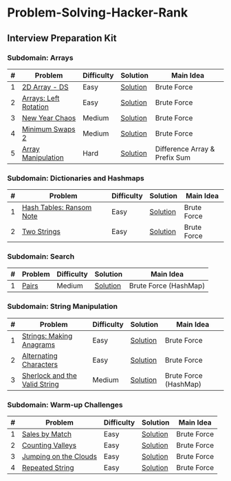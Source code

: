 # Problem-Solving-Hacker-Rank
## Interview Preparation Kit

### Subdomain: Arrays
| # |    Problem        |    Difficulty      |      Solution       |      Main Idea      |
| --| ----------------- |------------------  | ------------------  | -----------------   |
| 1 | [2D Array - DS](https://www.hackerrank.com/challenges/2d-array/problem?h_l=interview&playlist_slugs%5B%5D%5B%5D=interview-preparation-kit&playlist_slugs%5B%5D%5B%5D=arrays) | Easy |  [Solution](https://github.com/MFM95/Problem-Solving-Hacker-Rank/blob/main/src/main/Interview%20Preparation%20Kit/Arrays/2D%20Array%20-%20DS/Solution.kt)  | Brute Force |
| 2 | [Arrays: Left Rotation](https://www.hackerrank.com/challenges/ctci-array-left-rotation/problem?h_l=interview&playlist_slugs%5B%5D%5B%5D=interview-preparation-kit&playlist_slugs%5B%5D%5B%5D=arrays) | Easy |  [Solution](https://github.com/MFM95/Problem-Solving-Hacker-Rank/blob/main/src/main/Interview%20Preparation%20Kit/Arrays/Arrays:%20Left%20Rotation/Solution.kt)  | Brute Force |
| 3 | [New Year Chaos](https://www.hackerrank.com/challenges/new-year-chaos/problem?h_l=interview&playlist_slugs%5B%5D%5B%5D=interview-preparation-kit&playlist_slugs%5B%5D%5B%5D=arrays) | Medium |  [Solution](https://github.com/MFM95/Problem-Solving-Hacker-Rank/blob/main/src/main/Interview%20Preparation%20Kit/Arrays/New%20Year%20Chaos/Solution.kt)  | Brute Force |
| 4 | [Minimum Swaps 2](https://www.hackerrank.com/challenges/minimum-swaps-2/problem?h_l=interview&playlist_slugs%5B%5D%5B%5D=interview-preparation-kit&playlist_slugs%5B%5D%5B%5D=arrays) | Medium |  [Solution](https://github.com/MFM95/Problem-Solving-Hacker-Rank/blob/main/src/main/Interview%20Preparation%20Kit/Arrays/Minimum%20Swaps%202/Solution.kt)  | Brute Force |
| 5 | [Array Manipulation](https://www.hackerrank.com/challenges/crush/problem?h_l=interview&playlist_slugs%5B%5D=interview-preparation-kit&playlist_slugs%5B%5D=arrays) | Hard |  [Solution](https://github.com/MFM95/Problem-Solving-Hacker-Rank/blob/main/src/main/Interview%20Preparation%20Kit/Arrays/Array%20Manipulation/Solution.kt)  | Difference Array & Prefix Sum |


### Subdomain: Dictionaries and Hashmaps
| # |    Problem        |    Difficulty      |      Solution       |      Main Idea      |
| --| ----------------- |------------------  | ------------------  | -----------------   |
| 1 | [Hash Tables: Ransom Note](https://www.hackerrank.com/challenges/ctci-ransom-note/problem?h_l=interview&playlist_slugs%5B%5D%5B%5D=interview-preparation-kit&playlist_slugs%5B%5D%5B%5D=dictionaries-hashmaps) | Easy |  [Solution](https://github.com/MFM95/Problem-Solving-Hacker-Rank/blob/main/src/main/Interview%20Preparation%20Kit/Dictionaries%20and%20Hashmaps/Hash%20Tables:%20Ransom%20Note/Solution.kt)  | Brute Force |
| 2 | [Two Strings](https://www.hackerrank.com/challenges/two-strings/problem?h_l=interview&playlist_slugs%5B%5D=interview-preparation-kit&playlist_slugs%5B%5D=dictionaries-hashmaps) | Easy |  [Solution](https://github.com/MFM95/Problem-Solving-Hacker-Rank/blob/main/src/main/Interview%20Preparation%20Kit/Dictionaries%20and%20Hashmaps/Two%20Strings/Solution.kt)  | Brute Force |


### Subdomain: Search
| # |    Problem        |    Difficulty      |      Solution       |      Main Idea      |
| --| ----------------- |------------------  | ------------------  | -----------------   |
| 1 | [Pairs](https://www.hackerrank.com/challenges/pairs/problem?h_l=interview&playlist_slugs%5B%5D=interview-preparation-kit&playlist_slugs%5B%5D=search) | Medium |  [Solution](https://github.com/MFM95/Problem-Solving-Hacker-Rank/blob/main/src/main/Interview%20Preparation%20Kit/Search/Pairs/Solution.kt)  | Brute Force (HashMap) |

### Subdomain: String Manipulation
| # |    Problem        |    Difficulty      |      Solution       |      Main Idea      |
| --| ----------------- |------------------  | ------------------  | -----------------   |
| 1 | [Strings: Making Anagrams](https://www.hackerrank.com/challenges/ctci-making-anagrams/problem?h_l=interview&playlist_slugs%5B%5D=interview-preparation-kit&playlist_slugs%5B%5D=strings) | Easy |  [Solution](https://github.com/MFM95/Problem-Solving-Hacker-Rank/blob/main/src/main/Interview%20Preparation%20Kit/String%20Manipulation/Strings:%20Making%20Anagrams/Solution.kt)  | Brute Force |
| 2 | [Alternating Characters](https://www.hackerrank.com/challenges/alternating-characters/problem?h_l=interview&playlist_slugs%5B%5D%5B%5D=interview-preparation-kit&playlist_slugs%5B%5D%5B%5D=strings) | Easy |  [Solution](https://github.com/MFM95/Problem-Solving-Hacker-Rank/blob/main/src/main/Interview%20Preparation%20Kit/String%20Manipulation/Alternating%20Characters/Solution.kt)  | Brute Force |
| 3 | [Sherlock and the Valid String](https://www.hackerrank.com/challenges/sherlock-and-valid-string/problem?h_l=interview&playlist_slugs%5B%5D=interview-preparation-kit&playlist_slugs%5B%5D=strings) | Medium |  [Solution](https://github.com/MFM95/Problem-Solving-Hacker-Rank/blob/main/src/main/Interview%20Preparation%20Kit/String%20Manipulation/Sherlock%20and%20the%20Valid%20String/Solution.kt)  | Brute Force (HashMap) |

### Subdomain: Warm-up Challenges
| # |    Problem        |    Difficulty      |      Solution       |      Main Idea      |
| --| ----------------- |------------------  | ------------------  | -----------------   |
| 1 | [Sales by Match](https://www.hackerrank.com/challenges/sock-merchant/problem?h_l=interview&playlist_slugs%5B%5D%5B%5D=interview-preparation-kit&playlist_slugs%5B%5D%5B%5D=warmup) | Easy |  [Solution](https://github.com/MFM95/Problem-Solving-Hacker-Rank/blob/main/src/main/Interview%20Preparation%20Kit/Warm-up%20Challenges/Sales%20by%20Match/Solution.kt)  | Brute Force |
| 2 | [Counting Valleys](https://www.hackerrank.com/challenges/counting-valleys/problem?h_l=interview&playlist_slugs%5B%5D%5B%5D=interview-preparation-kit&playlist_slugs%5B%5D%5B%5D=warmup) | Easy |  [Solution](https://github.com/MFM95/Problem-Solving-Hacker-Rank/blob/main/src/main/Interview%20Preparation%20Kit/Warm-up%20Challenges/Counting%20Valleys/Solution.kt)  | Brute Force |
| 3 | [Jumping on the Clouds](https://www.hackerrank.com/challenges/jumping-on-the-clouds/problem?h_l=interview&playlist_slugs%5B%5D%5B%5D=interview-preparation-kit&playlist_slugs%5B%5D%5B%5D=warmup) | Easy |  [Solution](https://github.com/MFM95/Problem-Solving-Hacker-Rank/blob/main/src/main/Interview%20Preparation%20Kit/Warm-up%20Challenges/Jumping%20on%20the%20Clouds/Solution.kt)  | Brute Force |
| 4 | [Repeated String](https://www.hackerrank.com/challenges/repeated-string/problem?h_l=interview&playlist_slugs%5B%5D%5B%5D=interview-preparation-kit&playlist_slugs%5B%5D%5B%5D=warmup) | Easy |  [Solution](https://github.com/MFM95/Problem-Solving-Hacker-Rank/blob/main/src/main/Interview%20Preparation%20Kit/Warm-up%20Challenges/Repeated%20Strings/Solution.kt)  | Brute Force |


